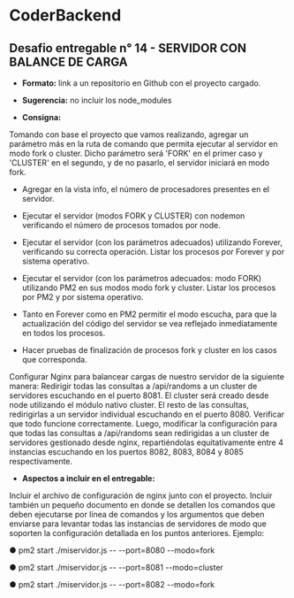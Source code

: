 # CoderBackend

## Desafio entregable n° 14 - SERVIDOR CON BALANCE DE CARGA
- **Formato:** link a un repositorio en Github con el proyecto cargado.

- **Sugerencia:** no incluir los node_modules

- **Consigna:**

Tomando con base el proyecto que vamos realizando, agregar un parámetro más en
la ruta de comando que permita ejecutar al servidor en modo fork o cluster. Dicho
parámetro será 'FORK' en el primer caso y 'CLUSTER' en el segundo, y de no
pasarlo, el servidor iniciará en modo fork.

  - Agregar en la vista info, el número de procesadores presentes en el servidor.

  - Ejecutar el servidor (modos FORK y CLUSTER) con nodemon verificando el número de
procesos tomados por node.

  - Ejecutar el servidor (con los parámetros adecuados) utilizando Forever, verificando su
correcta operación. Listar los procesos por Forever y por sistema operativo.

  - Ejecutar el servidor (con los parámetros adecuados: modo FORK) utilizando PM2 en sus
modos modo fork y cluster. Listar los procesos por PM2 y por sistema operativo.

  - Tanto en Forever como en PM2 permitir el modo escucha, para que la actualización del
código del servidor se vea reflejado inmediatamente en todos los procesos.

  - Hacer pruebas de finalización de procesos fork y cluster en los casos que corresponda.

Configurar Nginx para balancear cargas de nuestro servidor de la siguiente manera:
Redirigir todas las consultas a /api/randoms a un cluster de servidores escuchando en el puerto
8081. El cluster será creado desde node utilizando el módulo nativo cluster.
El resto de las consultas, redirigirlas a un servidor individual escuchando en el puerto 8080.
Verificar que todo funcione correctamente.
Luego, modificar la configuración para que todas las consultas a /api/randoms sean redirigidas a
un cluster de servidores gestionado desde nginx, repartiéndolas equitativamente entre 4
instancias escuchando en los puertos 8082, 8083, 8084 y 8085 respectivamente.

- **Aspectos a incluir en el entregable:**

Incluir el archivo de configuración de nginx junto con el proyecto.
Incluir también un pequeño documento en donde se detallen los comandos que deben
ejecutarse por línea de comandos y los argumentos que deben enviarse para levantar todas las
instancias de servidores de modo que soporten la configuración detallada en los puntos
anteriores.
Ejemplo:

● pm2 start ./miservidor.js -- --port=8080 --modo=fork

● pm2 start ./miservidor.js -- --port=8081 --modo=cluster

● pm2 start ./miservidor.js -- --port=8082 --modo=fork
